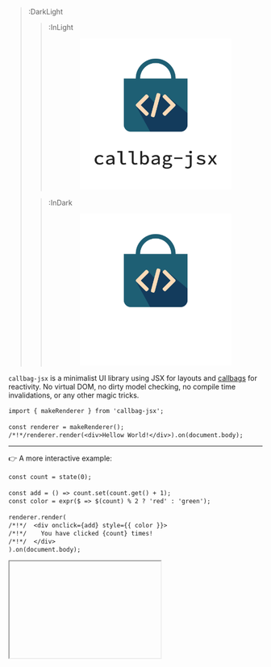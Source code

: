 > :DarkLight
> > :InLight
> >
> > <div align="center"><img src="/docs/assets/callbag-jsx-banner.svg" width="300px"/></div>
>
> > :InDark
> >
> > <div align="center"><img src="/docs/assets/callbag-jsx-dark-banner.svg" width="300px"/></div>

`callbag-jsx` is a minimalist UI library using JSX for layouts and [callbags](https://github.com/callbag/callbag)
for reactivity. No virtual DOM, no dirty model checking, no compile time invalidations,
or any other magic tricks.

```tsx
import { makeRenderer } from 'callbag-jsx';

const renderer = makeRenderer();
/*!*/renderer.render(<div>Hellow World!</div>).on(document.body);
```

---

👉 A more interactive example:

```tsx
const count = state(0);

const add = () => count.set(count.get() + 1);
const color = expr($ => $(count) % 2 ? 'red' : 'green');

renderer.render(
/*!*/  <div onclick={add} style={{ color }}>
/*!*/    You have clicked {count} times!
/*!*/  </div>
).on(document.body);
```

<iframe height="192" deferred-src="https://callbag-jsx-demo.stackblitz.io/" />

> :Buttons
> > :Button label=Playground, url=https://stackblitz.com/edit/callbag-jsx-demo

---

👉 The famous Todolist app:

```tsx
const todos = state([{title: 'Do this'}, {title: 'Do that'}]);
const next = state('');

const add = () => {
  todos.set(todos.get().concat([{title: next.get()}]));
  next.set('');
};

renderer.render(<>
/*!*/  <h1>Todos</h1>
/*!*/  <ol>
/*!*/    <List of={todos} each={todo => <li>{todo.sub('title')}</li>}/>
/*!*/  </ol>
/*!*/  <input type='text' _state={next} placeholder='What should be done?'/>
/*!*/  <button onclick={add}>Add</button>
</>).on(document.body);
```

<iframe deferred-src="https://callbag-jsx-todolist.stackblitz.io" height="256"/>

> :Buttons
> > :Button label=Playground, url=https://stackblitz.com/edit/callbag-jsx-todolist

---

## Quick Links

- [Why?](/why)
- [Getting Started](/getting-started)

<br><br>

> :ToCPrevNext